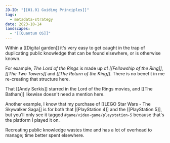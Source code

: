 ```yaml
---
JD-ID: "[[01.01 Guiding Principles]]"
tags:
  - metadata-strategy
date: 2023-10-14
landscapes:
  - "[[Quantum OS]]"
---
```

Within a [[Digital garden]] it's very easy to get caught in the trap of duplicating public knowledge that can be found elsewhere, or is otherwise known.

For example, *The Lord of the Rings* is made up of *[[Fellowship of the Ring]]*, *[[The Two Towers]]* and *[[The Return of the King]]*. There is no benefit in me re-creating that structure here.

That [[Andy Serkis]] starred in the Lord of the Rings movies, and [[The Batham]] likewise doesn't need a mention here.

Another example, I know that my purchase of [[LEGO Star Wars - The Skywalker Saga]] is for both that [[PlayStation 4]] and the [[PlayStation 5]], but you'll only see it tagged `#game/video-game/playstation-5` because that's the platform I played it on.

Recreating public knowledge wastes time and has a lot of overhead to manage; time better spent elsewhere.